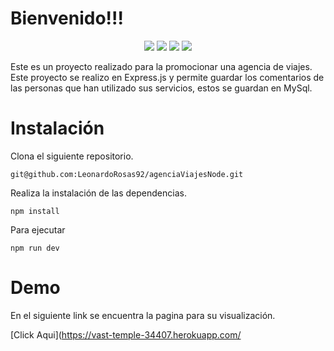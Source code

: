 


# Bienvenido!!!
<p align="center">  
<img src="https://img.shields.io/badge/JavaScript-F7DF1E?style=for-the-badge&logo=javascript&logoColor=black">  
<img src="https://img.shields.io/badge/Bootstrap-563D7C?style=for-the-badge&logo=bootstrap&logoColor=white">  
<img src="https://img.shields.io/badge/Express.js-404D59?style=for-the-badge">  
<img src="https://img.shields.io/badge/Sequelize-52B0E7?style=for-the-badge&logo=Sequelize&logoColor=white"> 
</p>

Este es un proyecto realizado para la promocionar una agencia de viajes. Este proyecto se realizo en Express.js y permite guardar los comentarios de las personas que han utilizado sus servicios, estos se guardan en MySql. 

# Instalación

 Clona el siguiente repositorio. 

    git@github.com:LeonardoRosas92/agenciaViajesNode.git

 Realiza la instalación de las dependencias. 

	npm install

Para ejecutar 

    npm run dev

# Demo
En el siguiente link se encuentra la pagina para su visualización. 

[Click Aqui](https://vast-temple-34407.herokuapp.com/